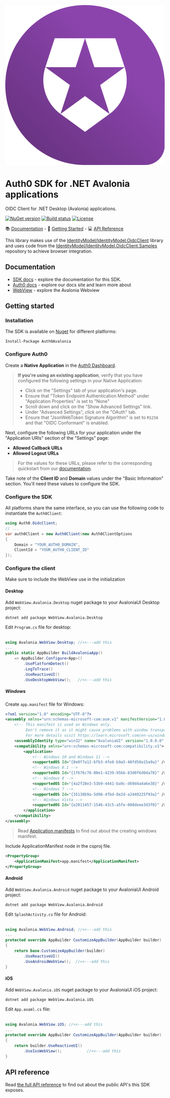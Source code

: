 ![](.editoricon.png)
# Auth0 SDK for .NET Avalonia applications

OIDC Client for .NET Desktop (Avalonia) applications.

[![NuGet version](https://img.shields.io/nuget/v/Auth0Avalonia.svg?style=flat)](https://www.nuget.org/packages/Auth0Avalonia/)
[![Build status](https://ci.appveyor.com/api/projects/status/v8vsja2iwgdcnpff?svg=true)](https://ci.appveyor.com/project/ennerperez/auth0-oidc-client-avalonia)
[![License](https://img.shields.io/:license-Apache2.0-blue.svg?style=flat)](https://opensource.org/licenses/Apache-2.0)

:books: [Documentation](#documentation) - :rocket: [Getting Started](#getting-started) - :computer: [API Reference](#api-reference)

This library makes use of the [IdentityModel/IdentityModel.OidcClient](https://github.com/IdentityModel/IdentityModel.OidcClient) library and uses code from the [IdentityModel/IdentityModel.OidcClient.Samples](https://github.com/IdentityModel/IdentityModel.OidcClient.Samples) repository to achieve browser integration.

## Documentation

- [SDK docs](https://auth0.github.io/auth0-oidc-client-net/documentation/intro.html) - explore the documentation for this SDK. 
- [Auth0 docs](https://www.auth0.com/docs) - explore our docs site and learn more about
- [WebView](https://github.com/MicroSugarDeveloperOrg/Avalonia.WebView) - explore the Avalonia Webview

## Getting started

### Installation
The SDK is available on [Nuget](https://www.nuget.org/packages?q=Auth0.OidcClient) for different platforms:

```
Install-Package Auth0Avalonia 
```

### Configure Auth0

Create a **Native Application** in the [Auth0 Dashboard](https://manage.auth0.com/#/applications).

> **If you're using an existing application**, verify that you have configured the following settings in your Native Application:
>
> - Click on the "Settings" tab of your application's page.
> - Ensure that "Token Endpoint Authentication Method" under "Application Properties" is set to "None"
> - Scroll down and click on the "Show Advanced Settings" link.
> - Under "Advanced Settings", click on the "OAuth" tab.
> - Ensure that "JsonWebToken Signature Algorithm" is set to `RS256` and that "OIDC Conformant" is enabled.

Next, configure the following URLs for your application under the "Application URIs" section of the "Settings" page:

- **Allowed Callback URLs**
- **Allowed Logout URLs**

> For the values for these URLs, please refer to the corresponding quickstart from our [documentation](#documentation).

Take note of the **Client ID** and **Domain** values under the "Basic Information" section. You'll need these values to configure the SDK.

### Configure the SDK
All platforms share the same interface, so you can use the following code to instantiate the `Auth0Client`:

```csharp
using Auth0.OidcClient;
// ...
var auth0Client = new Auth0Client(new Auth0ClientOptions
{
    Domain = "YOUR_AUTH0_DOMAIN",
    ClientId = "YOUR_AUTH0_CLIENT_ID"
});
```

### Configure the client

Make sure to include the WebView use in the initialization

#### Desktop

Add `WebView.Avalonia.Desktop` nuget package to your AvaloniaUI Desktop project:

```shell
dotnet add package WebView.Avalonia.Desktop
```

Edit `Program.cs` file for desktop:

```csharp

using Avalonia.WebView.Desktop; //<<---add this
...
public static AppBuilder BuildAvaloniaApp()
    => AppBuilder.Configure<App>()
        .UsePlatformDetect()
        .LogToTrace()
        .UseReactiveUI()
        .UseDesktopWebView();   //<<---add this
```

##### Windows

Create `app.manifest` file for Windows:

```xml
<?xml version="1.0" encoding="UTF-8"?>
<assembly xmlns="urn:schemas-microsoft-com:asm.v1" manifestVersion="1.0">
	<!-- This manifest is used on Windows only.
         Don't remove it as it might cause problems with window transparency and embeded controls.
         For more details visit https://learn.microsoft.com/en-us/windows/win32/sbscs/application-manifests -->
	<assemblyIdentity type="win32" name="AvaloniaUI" version="1.0.0.0" processorArchitecture="*"/>
	<compatibility xmlns="urn:schemas-microsoft-com:compatibility.v1">
		<application>
			<!-- Windows 10 and Windows 11 -->
			<supportedOS Id="{8e0f7a12-bfb3-4fe8-b9a5-48fd50a15a9a}" />
			<!-- Windows 8.1 -->
			<supportedOS Id="{1f676c76-80e1-4239-95bb-83d0f6d0da78}" />
			<!-- Windows 8 -->
			<supportedOS Id="{4a2f28e3-53b9-4441-ba9c-d69d4a4a6e38}" />
			<!-- Windows 7 -->
			<supportedOS Id="{35138b9a-5d96-4fbd-8e2d-a2440225f93a}" />
			<!-- Windows Vista -->
			<supportedOS Id="{e2011457-1546-43c5-a5fe-008deee3d3f0}" />
		</application>
	</compatibility>
</assembly>
```
> Read [Application manifests](https://learn.microsoft.com/en-us/windows/win32/sbscs/application-manifests) to find out about the creating windows manifest.
 
Include ApplicationManifest node in the csproj file.

```xml
<PropertyGroup>
    <ApplicationManifest>app.manifest</ApplicationManifest>
</PropertyGroup>
```
#### Android

Add `WebView.Avalonia.Android` nuget package to your AvaloniaUI Android project:

```shell
dotnet add package WebView.Avalonia.Android
```
 
Edit `SplashActivity.cs` file for Android:

```csharp

using Avalonia.WebView.Android; //<<---add this
...
protected override AppBuilder CustomizeAppBuilder(AppBuilder builder)
{
    return base.CustomizeAppBuilder(builder)
        .UseReactiveUI()
        .UseAndroidWebView();  //<<---add this
}
```
#### iOS

Add `WebView.Avalonia.iOS` nuget package to your AvaloniaUI iOS project:

```shell
dotnet add package WebView.Avalonia.iOS
```

Edit `App.axaml.cs` file:

```csharp

using Avalonia.WebView.iOS; //<<---add this
...
protected override AppBuilder CustomizeAppBuilder(AppBuilder builder)
{
    return builder.UseReactiveUI()
        .UseIosWebView();           //<<---add this
}
```
## API reference
Read [the full API reference](https://auth0.github.io/auth0-oidc-client-net/api/Auth0.OidcClient.html) to find out about the public API's this SDK exposes.
